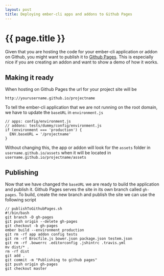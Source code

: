 ```yaml
---
layout: post
title: Deploying ember-cli apps and addons to Github Pages
---
```


{{ page.title }}
================
Given that you are hosting the code for your ember-cli application or addon on Github, you might want to publish it to [Github Pages](https://pages.github.com/). This is especially nice if you are creating an addon and want to show a demo of how it works.

## Making it ready
When hosting on Github Pages the url for your project site will be

    http://yourusername.github.io/projectname

To tell the ember-cli application that we are not running on the root domain, we have to update the `baseURL` in `environment.js`

    // apps: config/environment.js
    // addons: tests/dummy/config/environment.js
    if (environment === 'production') {
      ENV.baseURL = '/projectname'
    }

Without changing this, the app or addon will look for the `assets` folder in `username.github.io/assets` when it will be located in `username.github.io/projectname/assets`


## Publishing
Now that we have changed the `baseURL` we are ready to build the application and publish it. Github Pages serves the site in its own branch called `gh-pages`. To build, create the new branch and publish the site we can use the following script

    // publishToGithubPages.sh
    #!/bin/bash
    git branch -D gh-pages
    git push origin --delete gh-pages
    git checkout -b gh-pages
    ember build --environment production
    git rm -rf app addon config tests
    git rm -rf Brocfile.js bower.json package.json testem.json
    git rm -rf .bowerrc .editorconfig .jshintrc .travis.yml
    mv dist/* .
    rm -rf dist
    git add .
    git commit -m "Publishing to github pages"
    git push origin gh-pages
    git checkout master
